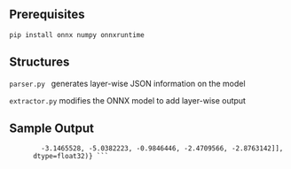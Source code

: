 ## Prerequisites
```pip install onnx numpy onnxruntime```

## Structures
```parser.py ``` generates layer-wise JSON information on the model

```extractor.py``` modifies the ONNX model to add layer-wise output

## Sample Output 
```{'Conv_0': array([[-4.6328645, -3.281672 , -2.3358371, -1.3900023, -3.1465528,
        -3.1465528, -5.0382223, -0.9846446, -2.4709566, -2.8763142]],
      dtype=float32)} ```


